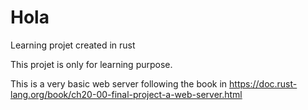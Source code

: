 # Hola
Learning projet created in rust

This projet is only for learning purpose.

This is a very basic web server following the book in https://doc.rust-lang.org/book/ch20-00-final-project-a-web-server.html


